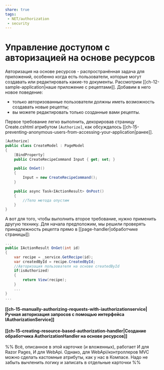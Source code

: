 ```yaml
---
share: true
tags:
 - NET/authorization
 - security
---
```

# Управление доступом с авторизацией на основе ресурсов
Авторизация на основе ресурсов - распространённая задача для приложений, особенно когда есть пользователи, которые могут создавать или редактировать какие-то документы.
Рассмотрим [[ch-12-sample-application|наше приложение с рецептами]]. Добавим в него новое поведение:
- только авторизованные пользователи должны иметь возможность создавать новые рецепты;
- вы можете редактировать только созданные вами рецепты.

Первое требование легко выполнить, декорировав страницу Create.cshtml атрибутом `[Authorize]`, как обсуждалось [[ch-15-preventing-anonymous-users-from-accessing-your-application|ранее]].
```csharp
[Authorize]
public class CreateModel : PageModel
{
	[BindProperty]
	public CreateRecipeCommand Input { get; set; }
	
	public OnGet()
	{
		Input = new CreateRecipeCommand();
	}
	
	public async Task<IActionResult> OnPost()
	{
		//Тело метода опустим
	}
}
```

А вот для того, чтобы выполнить второе требование, нужно применить другую технику.
Для начала предположим, мы решили проверять принадлежность рецепта прямо в [[page-handler|обработчике страницы]]:
```csharp
...
public IActionResult OnGet(int id)
{
	var recipe = _service.GetRecipe(id);
	var createdById = recipe.CreatedById;
	//Авторизация пользователя на основе createdById
	if(isAuthorized)
	{
		return View(recipe);
	}
	...
}
...
```
#### [[ch-15-manually-authorizing-requests-with-iauthorizationservice|Ручная авторизация запросов с помощью интерфейса IAuthorizationService]]
#### [[ch-15-creating-resource-based-authorization-handler|Создание обработчика AuthorizationHandler на основе ресурсов]]


%% Всё, описанное в этой карточке (и вложенных), работает И для Razor Pages, И для WebApi. Однако, для WebApi/контроллеров MVC можно сделать кастомные атрибуты, как у нас в Компасе. Надо не забыть вычленить логику и записать в отдельные карточки %%